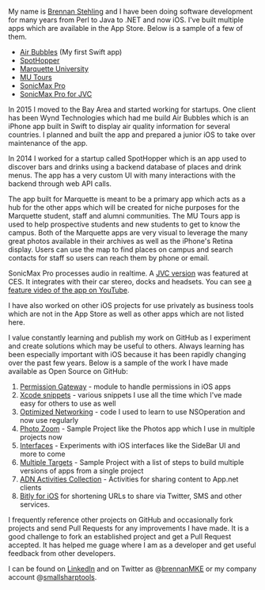My name is [Brennan Stehling](http://www.linkedin.com/in/smallsharptools/) and I have been doing software development for many years from Perl to Java to .NET and now iOS. I've built multiple apps which are available in the App Store. Below is a sample of a few of them.

* [Air Bubbles](https://itunes.apple.com/us/app/air-bubbles-air-quality-in/id1048903719?mt=8) (My first Swift app)
* [SpotHopper](https://itunes.apple.com/us/app/spothopper/id853828436?mt=8)
* [Marquette University](https://itunes.apple.com/us/app/marquette-university/id530216413?mt=8)
* [MU Tours](https://itunes.apple.com/us/app/mu-tours/id630099239?mt=8)
* [SonicMax Pro](https://itunes.apple.com/us/app/sonicmax-pro/id478366186?mt=8)
* [SonicMax Pro for JVC](https://itunes.apple.com/us/app/sonicmax-pro-for-jvc/id496329233?mt=8)

In 2015 I moved to the Bay Area and started working for startups. One client has been Wynd Technologies which had me build Air Bubbles which is an iPhone app built in Swift to display air quality information for several countries. I planned and built the app and prepared a junior iOS to take over maintenance of the app.

In 2014 I worked for a startup called SpotHopper which is an app used to discover bars and drinks using a backend database of places and drink menus. The app has a very custom UI with many interactions with the backend through web API calls.

The app built for Marquette is meant to be a primary app which acts as a hub for the other apps which will be created for niche purposes for the Marquette student, staff and alumni communities. The MU Tours app is used to help prospective students and new students to get to know the campus. Both of the Marquette apps are very visual to leverage the many great photos available in their archives as well as the iPhone's Retina display. Users can use the map to find places on campus and search contacts for staff so users can reach them by phone or email.

SonicMax Pro processes audio in realtime. A [JVC version](http://sonicmax.jvc.com/) was featured at CES. It integrates with their car stereo, docks and headsets.  You can see [a feature video of the app on YouTube](http://www.youtube.com/watch?v=EQXp5PGolRg).

I have also worked on other iOS projects for  use privately as business tools which are not in the App Store as well as other apps which are not listed here.

I value constantly learning and publish my work on GitHub as I experiment and create solutions which may be useful to others. Always learning has been especially important with iOS because it has been rapidly changing over the past few years. Below is a sample of the work I have made available as Open Source on GitHub:

1. [Permission Gateway](https://github.com/brennanMKE/PermissionGateway) - module to handle permissions in iOS apps
1. [Xcode snippets](https://github.com/brennanMKE/Xcode4CodeSnippets) - various snippets I use all the time which I've made easy for others to use as well
1. [Optimized Networking](https://github.com/brennanMKE/OptimizedNetworking) - code I used to learn to use NSOperation and now use regularly
1. [Photo Zoom](https://github.com/brennanMKE/PhotoZoom) - Sample Project like the Photos app which I use in multiple projects now
1. [Interfaces](https://github.com/brennanMKE/Interfaces) - Experiments with iOS interfaces like the SideBar UI and more to come
1. [Multiple Targets](https://github.com/brennanMKE/MultipleTargets) - Sample Project with a list of steps to build multiple versions of apps from a single project
1. [ADN Activities Collection](https://github.com/brennanMKE/ADNActivityCollection) - Activities for sharing content to App.net clients
1. [Bitly for iOS](https://github.com/brennanMKE/BitlyForiOS) for shortening URLs to share via Twitter, SMS and other services.

I frequently reference other projects on GitHub and occasionally fork projects and send Pull Requests for any improvements I have made. It is a good challenge to fork an established project and get a Pull Request accepted. It has helped me guage where I am as a developer and get useful feedback from other developers.

I can be found on [LinkedIn](http://www.linkedin.com/in/smallsharptools/) and on Twitter as @[brennanMKE](https://twitter.com/brennanSV) or my company account @[smallsharptools](https://twitter.com/smallsharptools).
